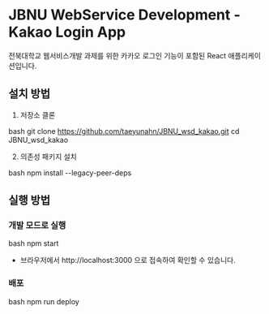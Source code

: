 # JBNU WebService Development - Kakao Login App

전북대학교 웹서비스개발 과제를 위한 카카오 로그인 기능이 포함된 React 애플리케이션입니다.

## 설치 방법

1. 저장소 클론

bash
git clone https://github.com/taeyunahn/JBNU_wsd_kakao.git
cd JBNU_wsd_kakao

2. 의존성 패키지 설치

bash
npm install --legacy-peer-deps

## 실행 방법

### 개발 모드로 실행

bash
npm start


- 브라우저에서 http://localhost:3000 으로 접속하여 확인할 수 있습니다.

### 배포

bash
npm run deploy
